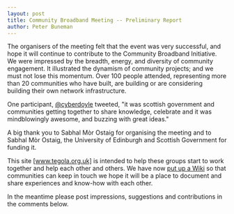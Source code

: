 ```yaml
---
layout: post
title: Community Broadband Meeting -- Preliminary Report
author: Peter Buneman
---
```


The organisers of the meeting felt that the event was very successful,
and hope it will continue to contribute to the Community Broadband
Initiative. We were impressed by the breadth, energy, and diversity of
community engagement.  It illustrated the dynamism of community
projects; and we must not lose this momentum.  Over 100 people
attended, representing more than 20 communities who have built, are
building or are considering building their own network infrastructure.

One participant, [@cyberdoyle] tweeted, "it was scottish government and
communities getting together to share knowledge, celebrate and it was
mindblowingly awesome, and buzzing with great ideas."

[@cyberdoyle]: http://twitter.com/cyberdoyle

A big thank you to Sabhal Mòr Ostaig for organising the meeting and to
Sabhal Mòr Ostaig, the University of Edinburgh and Scottish Government
for funding it.

This site [www.tegola.org.uk] is intended to help these groups start to
work together and help each other and others.  We have now [put
up a Wiki] so that communities can keep in touch we hope it will be
a place to document and share experiences and know-how with each
other.

[www.tegola.org.uk]: http://www.tegola.org.uk/
[put up a Wiki]: http://cbs.tegola.org.uk/

In the meantime please post impressions, suggestions and contributions
in the comments below.

